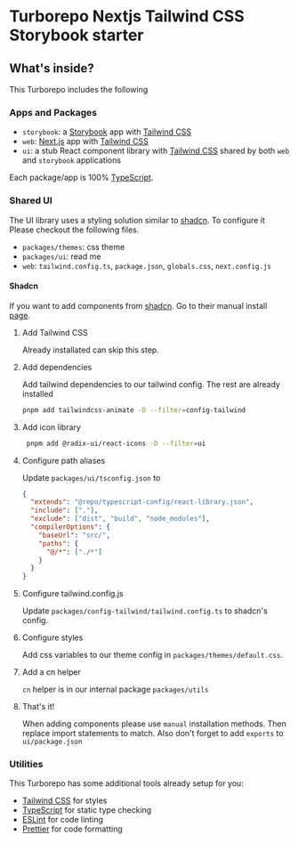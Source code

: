 # Turborepo Nextjs Tailwind CSS Storybook starter

## What's inside?

This Turborepo includes the following

### Apps and Packages

- `storybook`: a [Storybook](https://nextjs.org/) app with [Tailwind CSS](https://tailwindcss.com/)
- `web`: [Next.js](https://nextjs.org/) app with [Tailwind CSS](https://tailwindcss.com/)
- `ui`: a stub React component library with [Tailwind CSS](https://tailwindcss.com/) shared by both `web` and `storybook` applications

Each package/app is 100% [TypeScript](https://www.typescriptlang.org/).

### Shared UI

The UI library uses a styling solution similar to [shadcn](https://ui.shadcn.com/docs/installation/manual). To configure it
Please checkout the following files.

- `packages/themes`: css theme
- `packages/ui`: read me
- `web`: `tailwind.config.ts`, `package.json`, `globals.css`, `next.config.js`

#### Shadcn

If you want to add components from [shadcn](https://ui.shadcn.com/). Go to their manual install [page](https://ui.shadcn.com/docs/installation/manual).

1. Add Tailwind CSS

   Already installated can skip this step.

2. Add dependencies

   Add tailwind dependencies to our tailwind config. The rest are already installed

   ```sh
   pnpm add tailwindcss-animate -D --filter=config-tailwind
   ```

3. Add icon library

   ```sh
    pnpm add @radix-ui/react-icons -D --filter=ui
   ```

4. Configure path aliases

   Update `packages/ui/tsconfig.json` to

   ```json
   {
     "extends": "@repo/typescript-config/react-library.json",
     "include": ["."],
     "exclude": ["dist", "build", "node_modules"],
     "compilerOptions": {
       "baseUrl": "src/",
       "paths": {
         "@/*": ["./*"]
       }
     }
   }
   ```

5. Configure tailwind.config.js

   Update `packages/config-tailwind/tailwind.config.ts` to shadcn's config.

6. Configure styles

   Add css variables to our theme config in `packages/themes/default.css`.

7. Add a cn helper

   `cn` helper is in our internal package `packages/utils`

8. That's it!

   When adding components please use `manual` installation methods.
   Then replace import statements to match.
   Also don't forget to add `exports` to `ui/package.json`

### Utilities

This Turborepo has some additional tools already setup for you:

- [Tailwind CSS](https://tailwindcss.com/) for styles
- [TypeScript](https://www.typescriptlang.org/) for static type checking
- [ESLint](https://eslint.org/) for code linting
- [Prettier](https://prettier.io) for code formatting
